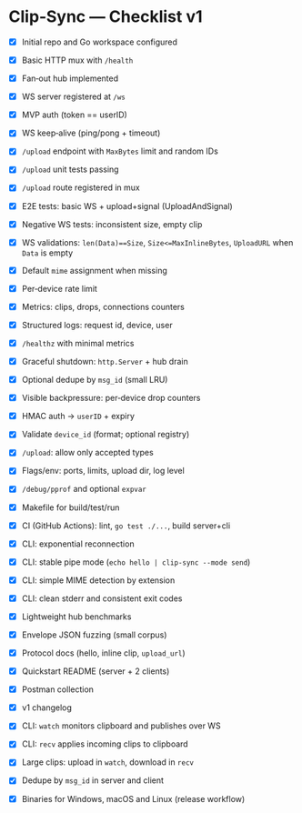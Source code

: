 # Clip‑Sync — Checklist v1

- [X] Initial repo and Go workspace configured
- [X] Basic HTTP mux with `/health`
- [X] Fan‑out hub implemented
- [X] WS server registered at `/ws`
- [X] MVP auth (token == userID)
- [X] WS keep‑alive (ping/pong + timeout)

- [X] `/upload` endpoint with `MaxBytes` limit and random IDs
- [X] `/upload` unit tests passing
- [X] `/upload` route registered in mux
- [X] E2E tests: basic WS + upload+signal (UploadAndSignal)

- [X] Negative WS tests: inconsistent size, empty clip
- [X] WS validations: `len(Data)==Size`, `Size<=MaxInlineBytes`, `UploadURL` when `Data` is empty
- [X] Default `mime` assignment when missing
- [X] Per‑device rate limit
- [X] Metrics: clips, drops, connections counters
- [X] Structured logs: request id, device, user
- [X] `/healthz` with minimal metrics
- [X] Graceful shutdown: `http.Server` + hub drain
- [X] Optional dedupe by `msg_id` (small LRU)
- [X] Visible backpressure: per‑device drop counters
- [X] HMAC auth → `userID` + expiry

- [X] Validate `device_id` (format; optional registry)
- [X] `/upload`: allow only accepted types
- [X] Flags/env: ports, limits, upload dir, log level
- [X] `/debug/pprof` and optional `expvar`

- [X] Makefile for build/test/run
- [X] CI (GitHub Actions): lint, `go test ./...`, build server+cli

- [X] CLI: exponential reconnection
- [X] CLI: stable pipe mode (`echo hello | clip-sync --mode send`)
- [X] CLI: simple MIME detection by extension
- [X] CLI: clean stderr and consistent exit codes

- [X] Lightweight hub benchmarks
- [X] Envelope JSON fuzzing (small corpus)

- [X] Protocol docs (hello, inline clip, `upload_url`)
- [X] Quickstart README (server + 2 clients)
- [X] Postman collection
- [X] v1 changelog

- [X] CLI: `watch` monitors clipboard and publishes over WS
- [X] CLI: `recv` applies incoming clips to clipboard
- [X] Large clips: upload in `watch`, download in `recv`
- [X] Dedupe by `msg_id` in server and client
- [X] Binaries for Windows, macOS and Linux (release workflow)
